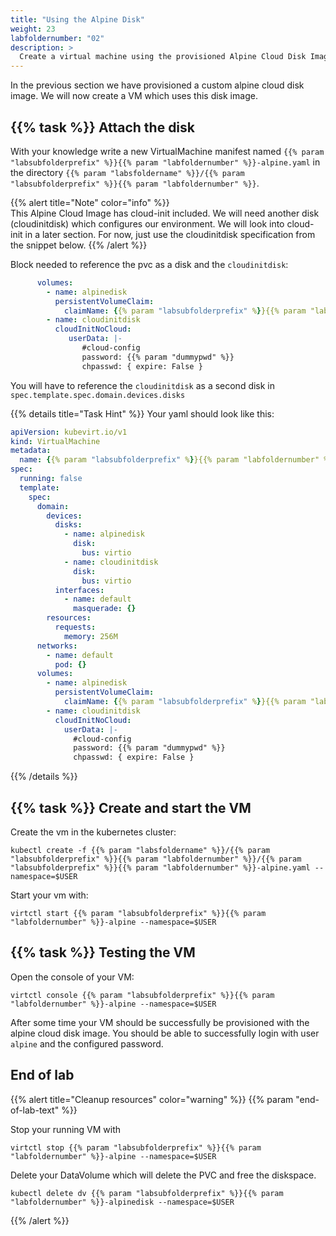 ```yaml
---
title: "Using the Alpine Disk"
weight: 23
labfoldernumber: "02"
description: >
  Create a virtual machine using the provisioned Alpine Cloud Disk Image
---
```


In the previous section we have provisioned a custom alpine cloud disk image. We will now create a VM which uses this
disk image.


## {{% task %}} Attach the disk

With your knowledge write a new VirtualMachine manifest named `{{% param "labsubfolderprefix" %}}{{% param "labfoldernumber" %}}-alpine.yaml` in the directory `{{% param "labsfoldername" %}}/{{% param "labsubfolderprefix" %}}{{% param "labfoldernumber" %}}`.

{{% alert title="Note" color="info" %}}  
This Alpine Cloud Image has cloud-init included. We will need another disk (cloudinitdisk) which configures our environment.
We will look into cloud-init in a later section. For now, just use the cloudinitdisk specification from the snippet below.
{{% /alert %}}

Block needed to reference the pvc as a disk and the `cloudinitdisk`:
```yaml
      volumes:
        - name: alpinedisk
          persistentVolumeClaim:
            claimName: {{% param "labsubfolderprefix" %}}{{% param "labfoldernumber" %}}-alpinedisk
        - name: cloudinitdisk
          cloudInitNoCloud:
             userData: |-
                #cloud-config
                password: {{% param "dummypwd" %}}
                chpasswd: { expire: False }
```

You will have to reference the `cloudinitdisk` as a second disk in `spec.template.spec.domain.devices.disks`

{{% details title="Task Hint" %}}
Your yaml should look like this:
```yaml
apiVersion: kubevirt.io/v1
kind: VirtualMachine
metadata:
  name: {{% param "labsubfolderprefix" %}}{{% param "labfoldernumber" %}}-alpine
spec:
  running: false
  template:
    spec:
      domain:
        devices:
          disks:
            - name: alpinedisk
              disk:
                bus: virtio
            - name: cloudinitdisk
              disk:
                bus: virtio
          interfaces:
            - name: default
              masquerade: {}
        resources:
          requests:
            memory: 256M
      networks:
        - name: default
          pod: {}
      volumes:
        - name: alpinedisk
          persistentVolumeClaim:
            claimName: {{% param "labsubfolderprefix" %}}{{% param "labfoldernumber" %}}-alpinedisk
        - name: cloudinitdisk
          cloudInitNoCloud:
            userData: |-
              #cloud-config
              password: {{% param "dummypwd" %}}
              chpasswd: { expire: False }
```
{{% /details %}}


## {{% task %}} Create and start the VM

Create the vm in the kubernetes cluster:
```shell
kubectl create -f {{% param "labsfoldername" %}}/{{% param "labsubfolderprefix" %}}{{% param "labfoldernumber" %}}/{{% param "labsubfolderprefix" %}}{{% param "labfoldernumber" %}}-alpine.yaml --namespace=$USER
```

Start your vm with:
```shell
virtctl start {{% param "labsubfolderprefix" %}}{{% param "labfoldernumber" %}}-alpine --namespace=$USER
```


## {{% task %}} Testing the VM

Open the console of your VM:
```shell
virtctl console {{% param "labsubfolderprefix" %}}{{% param "labfoldernumber" %}}-alpine --namespace=$USER
```

After some time your VM should be successfully be provisioned with the alpine cloud disk image.
You should be able to successfully login with user `alpine` and the configured password.


## End of lab

{{% alert title="Cleanup resources" color="warning" %}}  {{% param "end-of-lab-text" %}}

Stop your running VM with
```shell
virtctl stop {{% param "labsubfolderprefix" %}}{{% param "labfoldernumber" %}}-alpine --namespace=$USER
```

Delete your DataVolume which will delete the PVC and free the diskspace.
```shell
kubectl delete dv {{% param "labsubfolderprefix" %}}{{% param "labfoldernumber" %}}-alpinedisk --namespace=$USER
```
{{% /alert %}}
